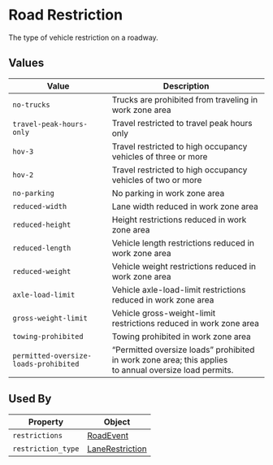 # Road Restriction
The type of vehicle restriction on a roadway.

## Values
Value | Description
--- | ---
`no-trucks` | Trucks are prohibited from traveling in work zone area
`travel-peak-hours-only` | Travel restricted to travel peak hours only
`hov-3` | Travel restricted to high occupancy vehicles of three or more
`hov-2` | Travel restricted to high occupancy vehicles of two or more
`no-parking` | No parking in work zone area
`reduced-width` | Lane width reduced in work zone area
`reduced-height` | Height restrictions reduced in work zone area
`reduced-length` | Vehicle length restrictions reduced in work zone area
`reduced-weight` | Vehicle weight restrictions reduced in work zone area
`axle-load-limit` | Vehicle axle-load-limit restrictions reduced in work zone area
`gross-weight-limit` | Vehicle gross-weight-limit restrictions reduced in work zone area
`towing-prohibited` | Towing prohibited in work zone area
`permitted-oversize-loads-prohibited` | “Permitted oversize loads” prohibited in work zone area; this applies<br>to annual oversize load permits.

## Used By
Property | Object
--- | ---
`restrictions` | [RoadEvent](/spec-content/objects/RoadEvent.md)
`restriction_type` | [LaneRestriction](/spec-content/objects/LaneRestriction.md)